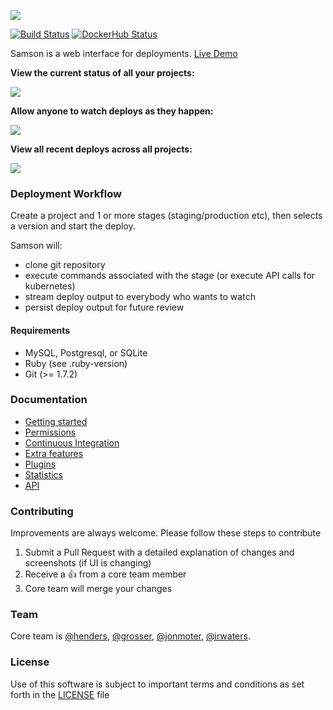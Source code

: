 ![](https://github.com/zendesk/samson/raw/master/app/assets/images/logo_light.png)

[![Build Status](https://travis-ci.org/zendesk/samson.svg?branch=master)](https://travis-ci.org/zendesk/samson)
[![DockerHub Status](https://img.shields.io/docker/stars/zendesk/samson.svg)](https://hub.docker.com/r/zendesk/samson)

Samson is a web interface for deployments. [Live Demo](https://samson-demo.herokuapp.com)

**View the current status of all your projects:**

![](http://f.cl.ly/items/3n0f0m3j2Q242Y1k311O/Samson.png)

**Allow anyone to watch deploys as they happen:**

![](http://cl.ly/image/1m0Q1k2r1M32/Master_deploy__succeeded_.png)

**View all recent deploys across all projects:**

![](http://cl.ly/image/270l1e3s2e1p/Samson.png)

### Deployment Workflow

Create a project and 1 or more stages (staging/production etc),
then selects a version and start the deploy.

Samson will:
 - clone git repository
 - execute commands associated with the stage (or execute API calls for kubernetes)
 - stream deploy output to everybody who wants to watch
 - persist deploy output for future review

#### Requirements

* MySQL, Postgresql, or SQLite
* Ruby (see .ruby-version)
* Git (>= 1.7.2)

### Documentation

* [Getting started](/docs/setup.md)
* [Permissions](/docs/permissions.md)
* [Continuous Integration](/docs/ci.md)
* [Extra features](/docs/extra_features.md)
* [Plugins](/docs/plugins.md)
* [Statistics](/docs/stats.md)
* [API](/docs/api.md)

### Contributing

Improvements are always welcome. Please follow these steps to contribute

1. Submit a Pull Request with a detailed explanation of changes and screenshots (if UI is changing)
1. Receive a :+1: from a core team member
1. Core team will merge your changes

### Team

Core team is [@henders](https://github.com/henders), [@grosser](https://github.com/grosser), [@jonmoter](https://github.com/jonmoter), [@irwaters](https://github.com/irwaters).

### License

Use of this software is subject to important terms and conditions as set forth in the [LICENSE](LICENSE) file
